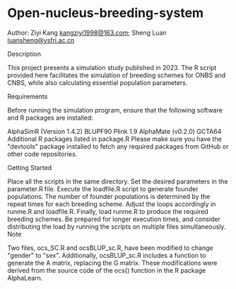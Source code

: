 # Open-nucleus-breeding-system

Author:
Ziyi Kang kangziyi1998@163.com;
Sheng Luan luansheng@ysfri.ac.cn

Description

This project presents a simulation study published in 2023. The R script provided here facilitates the simulation of breeding schemes for ONBS and CNBS, while also calculating essential population parameters.

Requirements

Before running the simulation program, ensure that the following software and R packages are installed:

AlphaSimR (Version 1.4.2)
BLUPF90
Plink 1.9
AlphaMate (v0.2.0)
GCTA64
Additional R packages listed in package.R
Please make sure you have the "devtools" package installed to fetch any required packages from GitHub or other code repositories.

Getting Started

Place all the scripts in the same directory.
Set the desired parameters in the parameter.R file.
Execute the loadfile.R script to generate founder populations. The number of founder populations is determined by the repeat times for each breeding scheme. Adjust the loops accordingly in runme.R and loadfile.R.
Finally, load runme.R to produce the required breeding schemes. Be prepared for longer execution times, and consider distributing the load by running the scripts on multiple files simultaneously.
Note

Two files, ocs_SC.R and ocsBLUP_sc.R, have been modified to change "gender" to "sex". Additionally, ocsBLUP_sc.R includes a function to generate the A matrix, replacing the G matrix. These modifications were derived from the source code of the ocs() function in the R package AlphaLearn.
